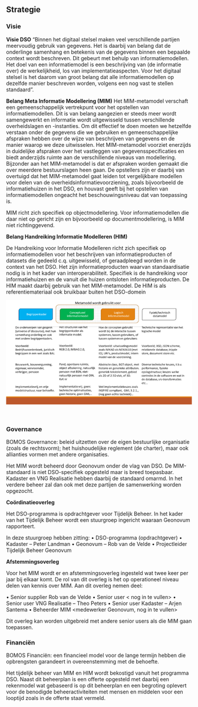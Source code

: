 ##	Strategie

### Visie

**Visie DSO**
“Binnen het digitaal stelsel maken veel verschillende partijen meervoudig gebruik van gegevens. Het is daarbij van belang dat de onderlinge samenhang en betekenis van de gegevens binnen een bepaalde context wordt beschreven. Dit gebeurt met behulp van informatiemodellen. Het doel van een informatiemodel is een beschrijving van (de informatie over) de werkelijkheid, los van implementatieaspecten. Voor het digitaal stelsel is het daarom van groot belang dat alle informatiemodellen op dezelfde manier beschreven worden, volgens een nog vast te stellen standaard”.

**Belang Meta Informatie Modellering (MIM)**
Het MIM-metamodel verschaft een gemeenschappelijk vertrekpunt voor het opstellen van informatiemodellen. Dit is van belang aangezien er steeds meer wordt samengewerkt en informatie wordt uitgewisseld tussen verschillende overheidslagen en -instanties. Om dit effectief te doen moeten we hetzelfde verstaan onder de gegevens die we gebruiken en gemeenschappelijke afspraken hebben over de wijze van beschrijven van gegevens en de manier waarop we deze uitwisselen. Het MIM-metamodel voorziet enerzijds in duidelijke afspraken over het vastleggen van gegevensspecificaties en biedt anderzijds ruimte aan de verschillende niveaus van modellering. Bijzonder aan het MIM-metamodel is dat er afspraken worden gemaakt die over meerdere bestuurslagen heen gaan. De opstellers zijn er daarbij van overtuigd dat het MIM-metamodel gaat leiden tot vergelijkbare modellen voor delen van de overheidsinformatievoorziening, zoals bijvoorbeeld de informatiehuizen in het DSO, en houvast geeft bij het opstellen van informatiemodellen ongeacht het beschouwingsniveau dat van toepassing is.

MIM richt zich specifiek op objectmodellering. Voor informatiemodellen die daar niet op gericht zijn en bijvoorbeeld op documentmodellering, is MIM niet richtinggevend.

**Belang Handreiking Informatie Modelleren (HIM)**

De Handreiking voor Informatie Modelleren richt zich specifiek op informatiemodellen voor het beschrijven van informatieproducten of datasets die gedeeld c.q. uitgewisseld, of geraadpleegd worden in de context van het DSO. Het zijn informatieproducten waarvan standaardisatie nodig is in het kader van interoperabiliteit. Specifiek is de handreiking voor informatiehuizen en de vanuit die huizen ontsloten informatieproducten. De HIM maakt daarbij gebruik van het MIM-metamodel. 
De HIM is als referentiemateriaal ook bruikbaar buiten het DSO-domein 


![Toepassing MIM](media/toepassing_MIM.png)
 
 

###	Governance

<div class='note'>
    BOMOS Governance: beleid uitzetten over de eigen bestuurlijke organisatie (zoals de rechtsvorm); het huishoudelijke reglement (de charter), maar ook allianties vormen met andere organisaties.
</div>



Het MIM wordt beheerd door Geonovum onder de vlag van DSO. De MIM-standaard is niet DSO-specifiek opgesteld maar is breed toepasbaar. Kadaster en VNG Realisatie hebben daarbij de standaard omarmd. In het verdere beheer zal dan ook met deze partijen de samenwerking worden opgezocht.

**Coördinatieoverleg**

Het DSO-programma is opdrachtgever voor Tijdelijk Beheer. In het kader van het Tijdelijk Beheer wordt een stuurgroep ingericht waaraan Geonovum rapporteert. 


In deze stuurgroep hebben zitting: 
•	DSO-programma (opdrachtgever)
•	Kadaster – Peter Landman
•	Geonovum – Rob van de Velde
•	Projectleider Tijdelijk Beheer Geonovum

**Afstemmingsoverleg**

Voor het MIM wordt er en afstemmingsoverleg ingesteld wat twee keer per jaar bij elkaar komt.  De rol van dit overleg is het op operationeel niveau delen van kennis over MIM.
Aan dit overleg nemen deel: 

•	Senior supplier	Rob van de Velde
•	Senior user		< nog in te vullen>
•	Senior user		VNG Realisatie – Theo Peters
•	Senior user		Kadaster – Arjen Santema
•	Beheerder MIM	<medewerker Geonovum, nog in te vullen>

Dit overleg kan worden uitgebreid met andere senior users als die MIM gaan toepassen.


### Financiën

<div class='note'>
    BOMOS Financiën: een financieel model voor de lange termijn hebben die   opbrengsten garandeert in overeenstemming met de behoefte.
</div>


Het tijdelijk beheer van MIM en HIM  wordt bekostigd vanuit het programma DSO. 
Naast dit beheerplan is een offerte opgesteld met daarbij een rekenmodel wat gebaseerd is op dit beheerplan en een begroting oplevert voor de benodigde beheeractiviteiten met mensen en middelen voor een looptijd zoals in de offerte staat vermeld.
